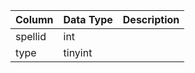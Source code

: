 | Column  | Data Type | Description |
| ------- | --------- | ----------- |
| spellid | int       |             |
| type    | tinyint   |             |